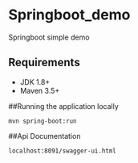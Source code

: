 # Springboot_demo
Springboot simple demo
## Requirements
* JDK 1.8+
* Maven 3.5+

##Running the application locally
```
mvn spring-boot:run
```

##Api Documentation
```
localhost:8091/swagger-ui.html
```
